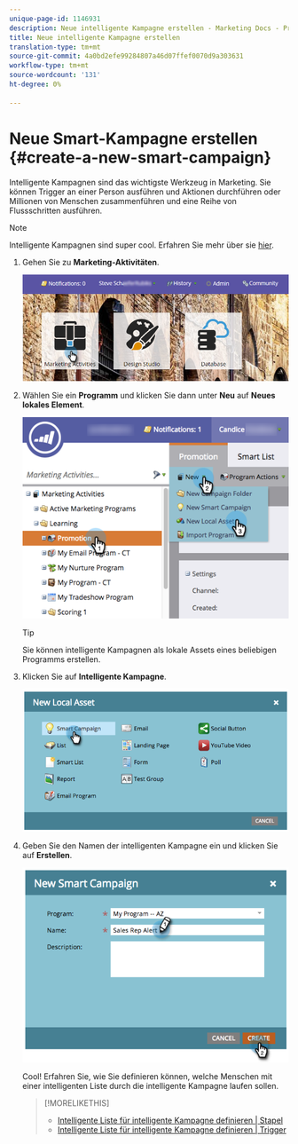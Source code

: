 ```yaml
---
unique-page-id: 1146931
description: Neue intelligente Kampagne erstellen - Marketing Docs - Produktdokumentation
title: Neue intelligente Kampagne erstellen
translation-type: tm+mt
source-git-commit: 4a0bd2efe99284807a46d07ffef0070d9a303631
workflow-type: tm+mt
source-wordcount: '131'
ht-degree: 0%

---
```



# Neue Smart-Kampagne erstellen {#create-a-new-smart-campaign}

Intelligente Kampagnen sind das wichtigste Werkzeug in Marketing. Sie können Trigger an einer Person ausführen und Aktionen durchführen oder Millionen von Menschen zusammenführen und eine Reihe von Flussschritten ausführen.

>[!NOTE]
>
>Intelligente Kampagnen sind super cool. Erfahren Sie mehr über sie [hier](/help/marketo/product-docs/core-marketo-concepts/smart-campaigns/understanding-smart-campaigns.md).

1. Gehen Sie zu **Marketing-Aktivitäten**.

   ![](assets/login-marketing-activities.png)

1. Wählen Sie ein **Programm** und klicken Sie dann unter **Neu** auf **Neues lokales Element**.

   ![](assets/program-localassethands.png)

   >[!TIP]
   >
   >Sie können intelligente Kampagnen als lokale Assets eines beliebigen Programms erstellen.

1. Klicken Sie auf **Intelligente Kampagne**.

   ![](assets/image2014-9-19-15-3a9-3a51.png)

1. Geben Sie den Namen der intelligenten Kampagne ein und klicken Sie auf **Erstellen**.

   ![](assets/image2014-9-19-15-3a10-3a41.png)

   Cool! Erfahren Sie, wie Sie definieren können, welche Menschen mit einer intelligenten Liste durch die intelligente Kampagne laufen sollen.

   >[!MORELIKETHIS]
   >
   >* [Intelligente Liste für intelligente Kampagne definieren | Stapel](/help/marketo/product-docs/core-marketo-concepts/smart-campaigns/creating-a-smart-campaign/define-smart-list-for-smart-campaign-batch.md)
   >* [Intelligente Liste für intelligente Kampagne definieren | Trigger](/help/marketo/product-docs/core-marketo-concepts/smart-campaigns/creating-a-smart-campaign/define-smart-list-for-smart-campaign-trigger.md)

